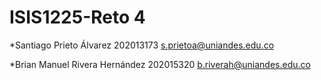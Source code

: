 # ISIS1225-Reto 4
*Santiago Prieto Álvarez 202013173 s.prietoa@uniandes.edu.co 

*Brian Manuel Rivera Hernández 202015320  b.riverah@uniandes.edu.co
